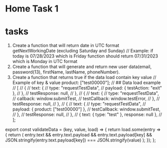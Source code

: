 # Home Task 1

# tasks
1. Create a function that will return date in UTC format getNextWorkingDate (excluding Saturday and Sunday)
// Example: if today is 07/28/2023 which is Friday function should return 07/31/2023 which is Monday in UTC format
2. Create a function that will generate and return new user data(email, password(13), firstName, lastName, phoneNumber).
3. Create a function that returns true if the data load contain key value
// Example of key & value product: ["test00000"];
// ## Data load example
// [
//     {
//         text: {
//             type: "requestTestData",
//             payload: { testAction: "exit" },
//         },
//         testResponse: null,
//     },
//     {
//         text: {
//             type: "requestTestData",
//             callback: window.submitTest,
//             testCallback: window.testError,
//         },
//         testResponse: null,
//     },
//     {
//         text: {
//             type: "requestTestData",
//             payload: { product: ["test00000"] },
//             testCallback: window.submitTest,
//         },
//         testResponse: null,
//     },
//     { text: { type: "test" }, response: null },
// ];

export const validateData = (key, value, load) => {
    return load.some(entry => {
        return (
          entry.text &&
          entry.text.payload &&
          entry.text.payload[key] &&
          JSON.stringify(entry.text.payload[key]) === JSON.stringify(value)
        );
      });
};
